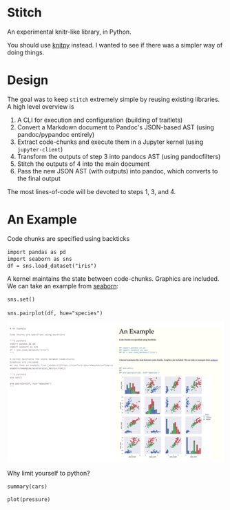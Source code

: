 # Stitch

An experimental knitr-like library, in Python.

You should use [knitpy](https://github.com/janschulz/knitpy/) instead.
I wanted to see if there was a simpler way of doing things.

# Design

The goal was to keep `stitch` extremely simple by reusing existing libraries.
A high level overview is

1. A CLI for execution and configuration (building of traitlets)
2. Convert a Markdown document to Pandoc's JSON-based AST (using pandoc/pypandoc entirely)
3. Extract code-chunks and execute them in a Jupyter kernel (using `jupyter-client`)
4. Transform the outputs of step 3 into pandocs AST (using pandocfilters)
5. Stitch the outputs of 4 into the main document
6. Pass the new JSON AST (with outputs) into pandoc, which converts to the final output

The most lines-of-code will be devoted to steps 1, 3, and 4.

# An Example

Code chunks are specified using backticks

```{.python}
import pandas as pd
import seaborn as sns
df = sns.load_dataset("iris")
```

A kernel maintains the state between code-chunks.
Graphics are included.
We can take an example from [seaborn](https://stanford.edu/~mwaskom/software/seaborn/examples/scatterplot_matrix.html):

```{.python}
sns.set()

sns.pairplot(df, hue="species")
```

![Side-by-side](comparison.png)

Why limit yourself to python?

```{.ir}
summary(cars)
```

```{.ir}
plot(pressure)
```
